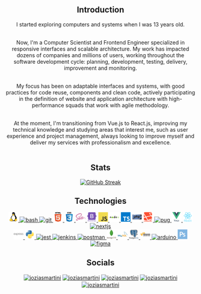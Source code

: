 <div align="center">
  
<h2>Introduction</h2>
  
<p>
I started exploring computers and systems when I was 13 years old.<br><br>

Now, I'm a Computer Scientist and Frontend Engineer specialized in responsive interfaces and scalable architecture. My work has impacted dozens of companies and millions of users, working throughout the software development cycle: planning, development, testing, delivery, improvement and monitoring.<br><br>

My focus has been on adaptable interfaces and systems, with good practices for code reuse, components and clean code, actively participating in the definition of website and application architecture with high-performance squads that work with agile methodology.<br><br>

At the moment, I'm transitioning from Vue.js to React.js, improving my technical knowledge and studying areas that interest me, such as user experience and project management, always looking to improve myself and deliver my services with professionalism and excellence.<br><br>
  </p>
  
<h2>Stats</h2>

[![GitHub Streak](http://github-readme-streak-stats.herokuapp.com?user=joziasmartini&theme=github-dark&hide_border=true&date_format=M%20j%5B%2C%20Y%5D&background=00000000&dates=70458F&sideNums=8A6DC5&currStreakLabel=70458F&sideLabels=70458F&ring=8A6DC5&fire=70458F&currStreakNum=70458F&stroke=00000000)](https://git.io/streak-stats)

<h2>Technologies</h2>

<p>
<a href="https://www.linux.org/" target="_blank"> <img src="https://raw.githubusercontent.com/devicons/devicon/master/icons/linux/linux-original.svg" alt="linux" width="26" height="26"/> </a> 
<a href="https://www.gnu.org/software/bash/" target="_blank"> <img src="https://www.vectorlogo.zone/logos/gnu_bash/gnu_bash-icon.svg" alt="bash" width="26" height="26"/> </a>  
<a href="https://git-scm.com/" target="_blank"> <img src="https://www.vectorlogo.zone/logos/git-scm/git-scm-icon.svg" alt="git" width="26" height="26"/> </a>
<a href="https://www.w3.org/html/" target="_blank"> <img src="https://github.com/devicons/devicon/raw/master/icons/html5/html5-original-wordmark.svg" alt="html5" width="26" height="26"/> </a> 
<a href="https://www.w3schools.com/css/" target="_blank"> <img src="https://github.com/devicons/devicon/raw/master/icons/css3/css3-original-wordmark.svg" alt="css3" width="26" height="26"/> </a> 
<a href="https://sass-lang.com" target="_blank"> <img src="https://github.com/devicons/devicon/raw/master/icons/sass/sass-original.svg" alt="sass" width="26" height="26"/> </a> 
<a href="https://getbootstrap.com" target="_blank"> <img src="https://raw.githubusercontent.com/devicons/devicon/master/icons/bootstrap/bootstrap-plain-wordmark.svg" alt="bootstrap" width="26" height="26"/> </a> 
<a href="https://developer.mozilla.org/en-US/docs/Web/JavaScript" target="_blank"> <img src="https://github.com/devicons/devicon/raw/master/icons/javascript/javascript-original.svg" alt="javascript" width="26" height="26"/> </a>  
<a href="https://nodejs.org" target="_blank"> <img src="https://github.com/devicons/devicon/raw/master/icons/nodejs/nodejs-original-wordmark.svg" alt="nodejs" width="26" height="26"/> </a> 
<a href="https://www.typescriptlang.org/" target="_blank"> <img src="https://raw.githubusercontent.com/devicons/devicon/master/icons/typescript/typescript-original.svg" alt="typescript" width="26" height="26"/> </a> 
<a href="https://www.php.net" target="_blank"> <img src="https://github.com/devicons/devicon/raw/master/icons/php/php-original.svg" alt="php" width="26" height="26"/> </a> 
<a href="https://laravel.com/" target="_blank"> <img src="https://github.com/devicons/devicon/raw/master/icons/laravel/laravel-plain-wordmark.svg" alt="laravel" width="26" height="26"/> </a> 
<a href="https://pugjs.org" target="_blank"> <img src="https://cdn.worldvectorlogo.com/logos/pug.svg" alt="pug" width="26" height="26"/> </a> 
<a href="https://vuejs.org/" target="_blank"> <img src="https://raw.githubusercontent.com/devicons/devicon/master/icons/vuejs/vuejs-original-wordmark.svg" alt="vuejs" width="26" height="26"/> </a>
<a href="https://reactjs.org/" target="_blank"> <img src="https://github.com/devicons/devicon/raw/master/icons/react/react-original-wordmark.svg" alt="react" width="26" height="26"/> </a> 
<a href="https://nextjs.org/" target="_blank"> <img src="https://cdn.worldvectorlogo.com/logos/nextjs-2.svg" alt="nextjs" width="26" height="26"/> </a> <br>
<a href="https://expressjs.com" target="_blank"> <img src="https://raw.githubusercontent.com/devicons/devicon/master/icons/express/express-original-wordmark.svg" alt="express" width="26" height="26"/> </a> 
<a href="https://www.python.org" target="_blank"> <img src="https://raw.githubusercontent.com/devicons/devicon/master/icons/python/python-original.svg" alt="python" width="26" height="26"/> </a>
<a href="https://jestjs.io" target="_blank"> <img src="https://www.vectorlogo.zone/logos/jestjsio/jestjsio-icon.svg" alt="jest" width="26" height="26"/> </a> 
<a href="https://www.jenkins.io" target="_blank"> <img src="https://www.vectorlogo.zone/logos/jenkins/jenkins-icon.svg" alt="jenkins" width="26" height="26"/> </a> 
<a href="https://postman.com" target="_blank"> <img src="https://www.vectorlogo.zone/logos/getpostman/getpostman-icon.svg" alt="postman" width="26" height="26"/> </a> 
<a href="https://www.mongodb.com/" target="_blank"> <img src="https://github.com/devicons/devicon/raw/master/icons/mongodb/mongodb-original-wordmark.svg" alt="mongodb" width="26" height="26"/> </a> 
<a href="https://www.mysql.com/" target="_blank"> <img src="https://github.com/devicons/devicon/raw/master/icons/mysql/mysql-original-wordmark.svg" alt="mysql" width="26" height="26"/> </a> 
<a href="https://www.postgresql.org" target="_blank"> <img src="https://github.com/devicons/devicon/raw/master/icons/postgresql/postgresql-original-wordmark.svg" alt="postgresql" width="26" height="26"/> </a> 
<a href="https://aws.amazon.com" target="_blank"> <img src="https://raw.githubusercontent.com/devicons/devicon/master/icons/amazonwebservices/amazonwebservices-original-wordmark.svg" alt="aws" width="26" height="26"/> </a> 
<a href="https://www.arduino.cc/" target="_blank"> <img src="https://cdn.worldvectorlogo.com/logos/arduino-1.svg" alt="arduino" width="26" height="26"/> </a> 
<a href="https://www.photoshop.com/en" target="_blank"> <img src="https://github.com/devicons/devicon/raw/master/icons/photoshop/photoshop-plain.svg" alt="photoshop" width="26" height="26"/> </a> 
<a href="https://www.figma.com/" target="_blank"> <img src="https://www.vectorlogo.zone/logos/figma/figma-icon.svg" alt="figma" width="26" height="26"/> </a>
</p>
  
<h2>Socials</h2>

<a href="https://linkedin.com/in/joziasmartini" target="blank"><img align="center" src="https://cdn.jsdelivr.net/npm/simple-icons@3.0.1/icons/linkedin.svg" alt="joziasmartini" height="30" width="40" /></a>
<a href="https://instagram.com/joziasmartini" target="blank"><img align="center" src="https://cdn.jsdelivr.net/npm/simple-icons@3.0.1/icons/instagram.svg" alt="joziasmartini" height="30" width="40" /></a>
<a href="https://twitter.com/joziasmartini" target="blank"><img align="center" src="https://cdn.jsdelivr.net/npm/simple-icons@3.0.1/icons/twitter.svg" alt="joziasmartini" height="30" width="40" /></a>
<a href="https://medium.com/@joziasmartini" target="blank"><img align="center" src="https://cdn.jsdelivr.net/npm/simple-icons@3.0.1/icons/medium.svg" alt="joziasmartini" height="30" width="40" /></a>
<a href="https://dev.to/joziasmartini" target="blank"><img align="center" src="https://cdn.jsdelivr.net/npm/simple-icons@3.0.1/icons/dev-dot-to.svg" alt="joziasmartini" height="30" width="40" /></a>

</div>
